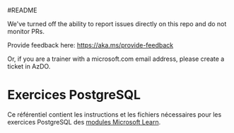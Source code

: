 #README

We've turned off the ability to report issues directly on this repo and do not monitor PRs.

Provide feedback here: https://aka.ms/provide-feedback

Or, if you are a trainer with a microsoft.com email address, please create a ticket in AzDO.

# Exercices PostgreSQL

Ce référentiel contient les instructions et les fichiers nécessaires pour les exercices PostgreSQL des [modules Microsoft Learn](https://learn.microsoft.com).
